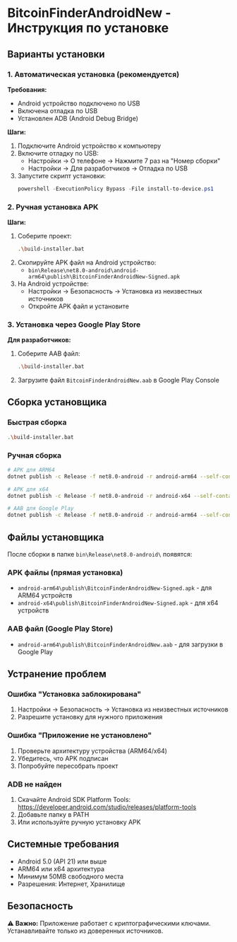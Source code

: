 # BitcoinFinderAndroidNew - Инструкция по установке

## Варианты установки

### 1. Автоматическая установка (рекомендуется)

**Требования:**
- Android устройство подключено по USB
- Включена отладка по USB
- Установлен ADB (Android Debug Bridge)

**Шаги:**
1. Подключите Android устройство к компьютеру
2. Включите отладку по USB:
   - Настройки → О телефоне → Нажмите 7 раз на "Номер сборки"
   - Настройки → Для разработчиков → Отладка по USB
3. Запустите скрипт установки:
   ```powershell
   powershell -ExecutionPolicy Bypass -File install-to-device.ps1
   ```

### 2. Ручная установка APK

**Шаги:**
1. Соберите проект:
   ```bash
   .\build-installer.bat
   ```
2. Скопируйте APK файл на Android устройство:
   - `bin\Release\net8.0-android\android-arm64\publish\BitcoinFinderAndroidNew-Signed.apk`
3. На Android устройстве:
   - Настройки → Безопасность → Установка из неизвестных источников
   - Откройте APK файл и установите

### 3. Установка через Google Play Store

**Для разработчиков:**
1. Соберите AAB файл:
   ```bash
   .\build-installer.bat
   ```
2. Загрузите файл `BitcoinFinderAndroidNew.aab` в Google Play Console

## Сборка установщика

### Быстрая сборка
```bash
.\build-installer.bat
```

### Ручная сборка
```bash
# APK для ARM64
dotnet publish -c Release -f net8.0-android -r android-arm64 --self-contained false -p:AndroidPackageFormat=apk

# APK для x64
dotnet publish -c Release -f net8.0-android -r android-x64 --self-contained false -p:AndroidPackageFormat=apk

# AAB для Google Play
dotnet publish -c Release -f net8.0-android -r android-arm64 --self-contained false -p:AndroidPackageFormat=aab
```

## Файлы установщика

После сборки в папке `bin\Release\net8.0-android\` появятся:

### APK файлы (прямая установка)
- `android-arm64\publish\BitcoinFinderAndroidNew-Signed.apk` - для ARM64 устройств
- `android-x64\publish\BitcoinFinderAndroidNew-Signed.apk` - для x64 устройств

### AAB файл (Google Play Store)
- `android-arm64\publish\BitcoinFinderAndroidNew.aab` - для загрузки в Google Play

## Устранение проблем

### Ошибка "Установка заблокирована"
1. Настройки → Безопасность → Установка из неизвестных источников
2. Разрешите установку для нужного приложения

### Ошибка "Приложение не установлено"
1. Проверьте архитектуру устройства (ARM64/x64)
2. Убедитесь, что APK подписан
3. Попробуйте пересобрать проект

### ADB не найден
1. Скачайте Android SDK Platform Tools: https://developer.android.com/studio/releases/platform-tools
2. Добавьте папку в PATH
3. Или используйте ручную установку APK

## Системные требования

- Android 5.0 (API 21) или выше
- ARM64 или x64 архитектура
- Минимум 50MB свободного места
- Разрешения: Интернет, Хранилище

## Безопасность

⚠️ **Важно:** Приложение работает с криптографическими ключами. Устанавливайте только из доверенных источников. 